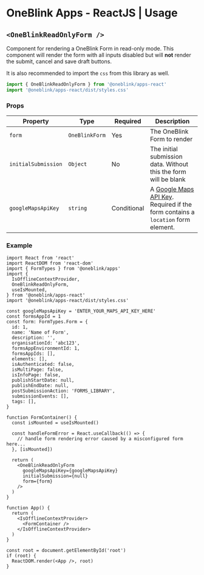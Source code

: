 # OneBlink Apps - ReactJS | Usage

## `<OneBlinkReadOnlyForm />`

Component for rendering a OneBlink Form in read-only mode. This component will render the form with all inputs disabled but will **not** render the submit, cancel and save draft buttons.

It is also recommended to import the `css` from this library as well.

```js
import { OneBlinkReadOnlyForm } from '@oneblink/apps-react'
import '@oneblink/apps-react/dist/styles.css'
```

### Props

| Property            | Type           | Required    | Description                                                                                                                                                |
| ------------------- | -------------- | ----------- | ---------------------------------------------------------------------------------------------------------------------------------------------------------- |
| `form`              | `OneBlinkForm` | Yes         | The OneBlink Form to render                                                                                                                                |
| `initialSubmission` | `Object`       | No          | The initial submission data. Without this the form will be blank                                                                                           |
| `googleMapsApiKey`  | `string`       | Conditional | A [Google Maps API Key](https://developers.google.com/maps/documentation/javascript/get-api-key). Required if the form contains a `location` form element. |

### Example

```tsx
import React from 'react'
import ReactDOM from 'react-dom'
import { FormTypes } from '@oneblink/apps'
import {
  IsOfflineContextProvider,
  OneBlinkReadOnlyForm,
  useIsMounted,
} from '@oneblink/apps-react'
import '@oneblink/apps-react/dist/styles.css'

const googleMapsApiKey = 'ENTER_YOUR_MAPS_API_KEY_HERE'
const formsAppId = 1
const form: FormTypes.Form = {
  id: 1,
  name: 'Name of Form',
  description: '',
  organisationId: 'abc123',
  formsAppEnvironmentId: 1,
  formsAppIds: [],
  elements: [],
  isAuthenticated: false,
  isMultiPage: false,
  isInfoPage: false,
  publishStartDate: null,
  publishEndDate: null,
  postSubmissionAction: 'FORMS_LIBRARY',
  submissionEvents: [],
  tags: [],
}

function FormContainer() {
  const isMounted = useIsMounted()

  const handleFormError = React.useCallback(() => {
    // handle form rendering error caused by a misconfigured form here...
  }, [isMounted])

  return (
    <OneBlinkReadOnlyForm
      googleMapsApiKey={googleMapsApiKey}
      initialSubmission={null}
      form={form}
    />
  )
}

function App() {
  return (
    <IsOfflineContextProvider>
      <FormContainer />
    </IsOfflineContextProvider>
  )
}

const root = document.getElementById('root')
if (root) {
  ReactDOM.render(<App />, root)
}
```
